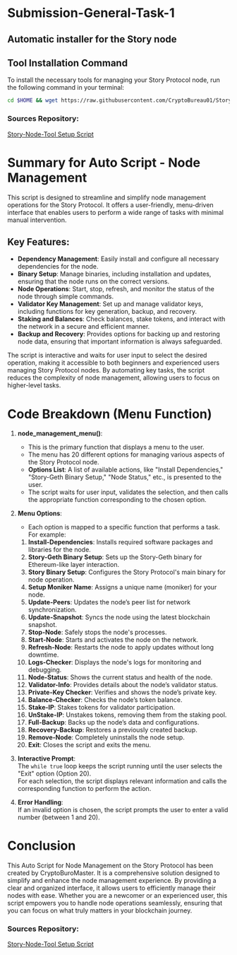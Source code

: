 # Submission-General-Task-1

## Automatic installer for the Story node

## Tool Installation Command

To install the necessary tools for managing your Story Protocol node, run the following command in your terminal:

```bash
cd $HOME && wget https://raw.githubusercontent.com/CryptoBureau01/Story-Node/main/setup.sh && chmod +x setup.sh && ./setup.sh
```

### Sources Repository:
[Story-Node-Tool Setup Script](https://github.com/CryptoBureau01/Story-Node/blob/main/setup.sh)


# Summary for Auto Script - Node Management

This script is designed to streamline and simplify node management operations for the Story Protocol. It offers a user-friendly, menu-driven interface that enables users to perform a wide range of tasks with minimal manual intervention. 

## Key Features:
- **Dependency Management**: Easily install and configure all necessary dependencies for the node.
- **Binary Setup**: Manage binaries, including installation and updates, ensuring that the node runs on the correct versions.
- **Node Operations**: Start, stop, refresh, and monitor the status of the node through simple commands.
- **Validator Key Management**: Set up and manage validator keys, including functions for key generation, backup, and recovery.
- **Staking and Balances**: Check balances, stake tokens, and interact with the network in a secure and efficient manner.
- **Backup and Recovery**: Provides options for backing up and restoring node data, ensuring that important information is always safeguarded.

The script is interactive and waits for user input to select the desired operation, making it accessible to both beginners and experienced users managing Story Protocol nodes. By automating key tasks, the script reduces the complexity of node management, allowing users to focus on higher-level tasks.



# Code Breakdown (Menu Function)

1. **node_management_menu()**:  
   - This is the primary function that displays a menu to the user.  
   - The menu has 20 different options for managing various aspects of the Story Protocol node.  
   - **Options List**: A list of available actions, like "Install Dependencies," "Story-Geth Binary Setup," "Node Status," etc., is presented to the user.  
   - The script waits for user input, validates the selection, and then calls the appropriate function corresponding to the chosen option.  

2. **Menu Options**:  
   - Each option is mapped to a specific function that performs a task. For example:

   1. **Install-Dependencies**: Installs required software packages and libraries for the node.  
   2. **Story-Geth Binary Setup**: Sets up the Story-Geth binary for Ethereum-like layer interaction.  
   3. **Story Binary Setup**: Configures the Story Protocol's main binary for node operation.  
   4. **Setup Moniker Name**: Assigns a unique name (moniker) for your node.  
   5. **Update-Peers**: Updates the node’s peer list for network synchronization.  
   6. **Update-Snapshot**: Syncs the node using the latest blockchain snapshot.  
   7. **Stop-Node**: Safely stops the node's processes.  
   8. **Start-Node**: Starts and activates the node on the network.  
   9. **Refresh-Node**: Restarts the node to apply updates without long downtime.  
   10. **Logs-Checker**: Displays the node's logs for monitoring and debugging.  
   11. **Node-Status**: Shows the current status and health of the node.  
   12. **Validator-Info**: Provides details about the node’s validator status.  
   13. **Private-Key Checker**: Verifies and shows the node’s private key.  
   14. **Balance-Checker**: Checks the node’s token balance.  
   15. **Stake-IP**: Stakes tokens for validator participation.  
   16. **UnStake-IP**: Unstakes tokens, removing them from the staking pool.  
   17. **Full-Backup**: Backs up the node’s data and configurations.  
   18. **Recovery-Backup**: Restores a previously created backup.  
   19. **Remove-Node**: Completely uninstalls the node setup.  
   20. **Exit**: Closes the script and exits the menu.

3. **Interactive Prompt**:  
   The `while true` loop keeps the script running until the user selects the "Exit" option (Option 20).  
   For each selection, the script displays relevant information and calls the corresponding function to perform the action.

4. **Error Handling**:  
   If an invalid option is chosen, the script prompts the user to enter a valid number (between 1 and 20).


# Conclusion
This Auto Script for Node Management on the Story Protocol has been created by CryptoBuroMaster. It is a comprehensive solution designed to simplify and enhance the node management experience. By providing a clear and organized interface, it allows users to efficiently manage their nodes with ease. Whether you are a newcomer or an experienced user, this script empowers you to handle node operations seamlessly, ensuring that you can focus on what truly matters in your blockchain journey.



### Sources Repository:
[Story-Node-Tool Setup Script](https://github.com/CryptoBureau01/Story-Node/blob/main/setup.sh)
